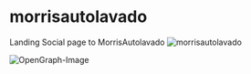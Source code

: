 # morrisautolavado
Landing Social page to MorrisAutolavado
![morrisautolavado](https://github.com/paulrmzdev/morrisautolavado/assets/89807520/0f193a40-91ef-4253-989c-f99461af2958)

![OpenGraph-Image](https://github.com/paulrmzdev/morrisautolavado/assets/89807520/f9bc3fdc-ffe1-44b5-95ec-01673a797dbc)
